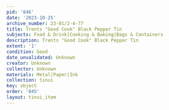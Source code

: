 ```yaml
---
pid: '846'
date: '2023-10-25'
archive_number: 23-01/2-4-77
title: Trents "Good Cook" Black Pepper Tin
subjects: Food & Drink|Cooking & Baking|Bags & Containers
description: Trents "Good Cook" Black Pepper Tin
extent: '1'
condition: Good
date_unvalidated: Unknown
creator: Unknown
collector: Unknown
materials: Metal|Paper|Ink
collection: tinui
key: object
order: '845'
layout: tinui_item
---
```

